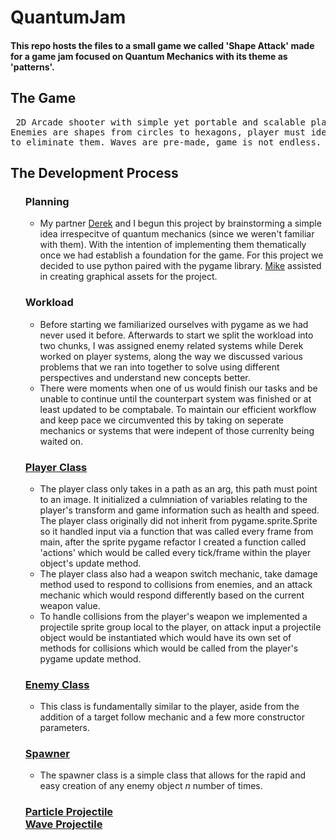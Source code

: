 # QuantumJam
<h4> This repo hosts the files to a small game we called 'Shape Attack' made for a game jam focused on Quantum Mechanics with its theme as 'patterns'. </h4>

<h2>The Game</h2>
<pre> 2D Arcade shooter with simple yet portable and scalable player and enemy implementations.
Enemies are shapes from circles to hexagons, player must identify which pairs are quantumly entangled
to eliminate them. Waves are pre-made, game is not endless. Controls are WASD, LMB to fire, and K to weapon swap</pre>

<div>
  <h2>The Development Process</h2>
  <ul>
    <h3>Planning</h3>
    <ul>
      <li>
        My partner <a href="https://github.com/the20thtry">Derek</a> and I begun this project by brainstorming a simple idea irrespecitve of quantum mechanics 
        (since we weren't familiar with them). With the intention of implementing them thematically once we had establish a foundation for the game. 
        For this project we decided to use python paired with the pygame library. <a href="https://github.com/M-i-K-e-G">Mike</a> assisted in creating 
        graphical assets for the project. 
      </li>
    </ul>
    <h3>Workload</h3>
    <ul>
      <li>
        Before starting we familiarized ourselves with pygame as we had never used it before. Afterwards to start we split the workload
        into two chunks, I was assigned enemy related systems while Derek worked on player systems, along the way we discussed various problems
        that we ran into together to solve using different perspectives and understand new concepts better.
      </li>
      <li>
        There were moments when one of us would finish our tasks and be unable to continue until the counterpart system was finished or at least
        updated to be comptabale. To maintain our efficient workflow and keep pace we circumvented this by taking on seperate mechanics or systems
        that were indepent of those currenlty being waited on. 
      </li>
    </ul>
    <h3><a href="https://github.com/Alex-z01/QuantumJam/blob/main/player.py">Player Class</a></h3>
    <ul>
      <li>
        The player class only takes in a path as an arg, this path must point to an image. It initialized a culmniation
        of variables relating to the player's transform and game information such as health and speed. The player class originally did not inherit
        from pygame.sprite.Sprite so it handled input via a function that was called every frame from main, after the sprite pygame refactor I created
        a function called 'actions' which would be called every tick/frame within the player object's update method.
      </li>
      <li>
        The player class also had a weapon switch mechanic, take damage method used to respond to collisions from enemies, and an attack mechanic
        which would respond differently based on the current weapon value. 
      </li>
      <li>
        To handle collisions from the player's weapon we implemented a projectile sprite group local to the player, on attack input a projectile object
        would be instantiated which would have its own set of methods for collisions which would be called from the player's pygame update method.
      </li>
    </ul>   
    <h3><a href="https://github.com/Alex-z01/QuantumJam/blob/main/enemy.py">Enemy Class</a></h3>
    <ul>
      <li>
        This class is fundamentally similar to the player, aside from the addition of a target follow mechanic and a few more constructor parameters. 
      </li>
    </ul>
    <h3><a href="https://github.com/Alex-z01/QuantumJam/blob/main/enemyspawner.py">Spawner</a></h3>
    <ul>
      <li>
        The spawner class is a simple class that allows for the rapid and easy creation of any enemy object <i>n</i> number of times.
      </li>
    </ul>
    <h3>
      <a href="https://github.com/Alex-z01/QuantumJam/blob/main/particle.py">Particle Projectile</a>
      <br>
      <a href="https://github.com/Alex-z01/QuantumJam/blob/main/waveProj.py">Wave Projectile</a>
    </h3>
  </ul> 
</div>  
